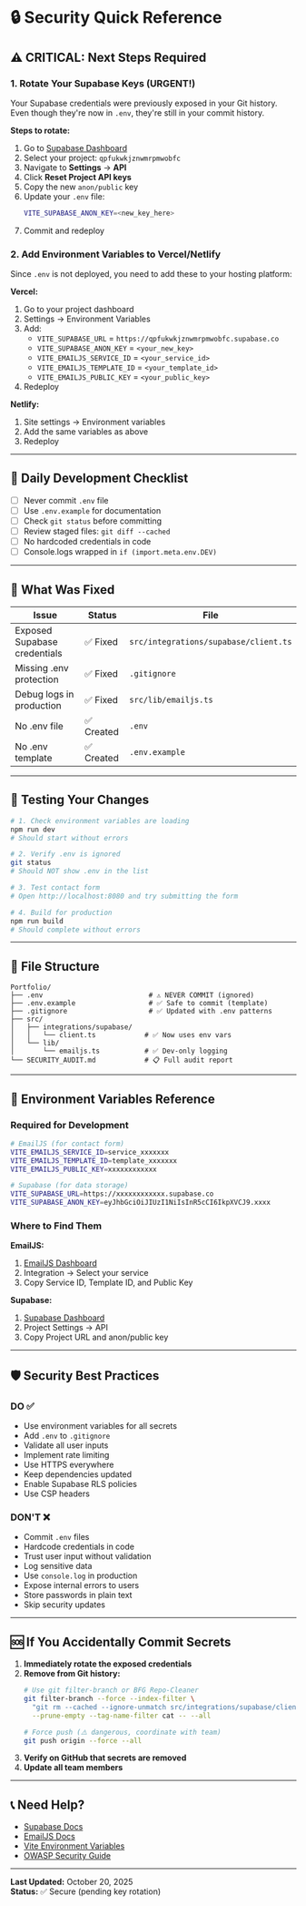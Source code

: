 # 🔒 Security Quick Reference

## ⚠️ CRITICAL: Next Steps Required

### 1. Rotate Your Supabase Keys (URGENT!)

Your Supabase credentials were previously exposed in your Git history. Even though they're now in `.env`, they're still in your commit history.

**Steps to rotate:**

1. Go to [Supabase Dashboard](https://app.supabase.com)
2. Select your project: `qpfukwkjznwmrpmwobfc`
3. Navigate to **Settings** → **API**
4. Click **Reset Project API keys**
5. Copy the new `anon/public` key
6. Update your `.env` file:
   ```bash
   VITE_SUPABASE_ANON_KEY=<new_key_here>
   ```
7. Commit and redeploy

### 2. Add Environment Variables to Vercel/Netlify

Since `.env` is not deployed, you need to add these to your hosting platform:

**Vercel:**
1. Go to your project dashboard
2. Settings → Environment Variables
3. Add:
   - `VITE_SUPABASE_URL` = `https://qpfukwkjznwmrpmwobfc.supabase.co`
   - `VITE_SUPABASE_ANON_KEY` = `<your_new_key>`
   - `VITE_EMAILJS_SERVICE_ID` = `<your_service_id>`
   - `VITE_EMAILJS_TEMPLATE_ID` = `<your_template_id>`
   - `VITE_EMAILJS_PUBLIC_KEY` = `<your_public_key>`
4. Redeploy

**Netlify:**
1. Site settings → Environment variables
2. Add the same variables as above
3. Redeploy

---

## 📝 Daily Development Checklist

- [ ] Never commit `.env` file
- [ ] Use `.env.example` for documentation
- [ ] Check `git status` before committing
- [ ] Review staged files: `git diff --cached`
- [ ] No hardcoded credentials in code
- [ ] Console.logs wrapped in `if (import.meta.env.DEV)`

---

## 🚨 What Was Fixed

| Issue | Status | File |
|-------|--------|------|
| Exposed Supabase credentials | ✅ Fixed | `src/integrations/supabase/client.ts` |
| Missing .env protection | ✅ Fixed | `.gitignore` |
| Debug logs in production | ✅ Fixed | `src/lib/emailjs.ts` |
| No .env file | ✅ Created | `.env` |
| No .env template | ✅ Created | `.env.example` |

---

## 🧪 Testing Your Changes

```bash
# 1. Check environment variables are loading
npm run dev
# Should start without errors

# 2. Verify .env is ignored
git status
# Should NOT show .env in the list

# 3. Test contact form
# Open http://localhost:8080 and try submitting the form

# 4. Build for production
npm run build
# Should complete without errors
```

---

## 📂 File Structure

```
Portfolio/
├── .env                          # ⚠️ NEVER COMMIT (ignored)
├── .env.example                  # ✅ Safe to commit (template)
├── .gitignore                    # ✅ Updated with .env patterns
├── src/
│   ├── integrations/supabase/
│   │   └── client.ts            # ✅ Now uses env vars
│   └── lib/
│       └── emailjs.ts           # ✅ Dev-only logging
└── SECURITY_AUDIT.md            # 📋 Full audit report
```

---

## 🔑 Environment Variables Reference

### Required for Development

```bash
# EmailJS (for contact form)
VITE_EMAILJS_SERVICE_ID=service_xxxxxxx
VITE_EMAILJS_TEMPLATE_ID=template_xxxxxxx
VITE_EMAILJS_PUBLIC_KEY=xxxxxxxxxxxx

# Supabase (for data storage)
VITE_SUPABASE_URL=https://xxxxxxxxxxxx.supabase.co
VITE_SUPABASE_ANON_KEY=eyJhbGciOiJIUzI1NiIsInR5cCI6IkpXVCJ9.xxxx
```

### Where to Find Them

**EmailJS:**
1. [EmailJS Dashboard](https://dashboard.emailjs.com/)
2. Integration → Select your service
3. Copy Service ID, Template ID, and Public Key

**Supabase:**
1. [Supabase Dashboard](https://app.supabase.com/)
2. Project Settings → API
3. Copy Project URL and anon/public key

---

## 🛡️ Security Best Practices

### DO ✅
- Use environment variables for all secrets
- Add `.env` to `.gitignore`
- Validate all user inputs
- Implement rate limiting
- Use HTTPS everywhere
- Keep dependencies updated
- Enable Supabase RLS policies
- Use CSP headers

### DON'T ❌
- Commit `.env` files
- Hardcode credentials in code
- Trust user input without validation
- Log sensitive data
- Use `console.log` in production
- Expose internal errors to users
- Store passwords in plain text
- Skip security updates

---

## 🆘 If You Accidentally Commit Secrets

1. **Immediately rotate the exposed credentials**
2. **Remove from Git history:**
   ```bash
   # Use git filter-branch or BFG Repo-Cleaner
   git filter-branch --force --index-filter \
     "git rm --cached --ignore-unmatch src/integrations/supabase/client.ts" \
     --prune-empty --tag-name-filter cat -- --all
   
   # Force push (⚠️ dangerous, coordinate with team)
   git push origin --force --all
   ```
3. **Verify on GitHub that secrets are removed**
4. **Update all team members**

---

## 📞 Need Help?

- [Supabase Docs](https://supabase.com/docs)
- [EmailJS Docs](https://www.emailjs.com/docs/)
- [Vite Environment Variables](https://vitejs.dev/guide/env-and-mode.html)
- [OWASP Security Guide](https://owasp.org/)

---

**Last Updated:** October 20, 2025  
**Status:** ✅ Secure (pending key rotation)
